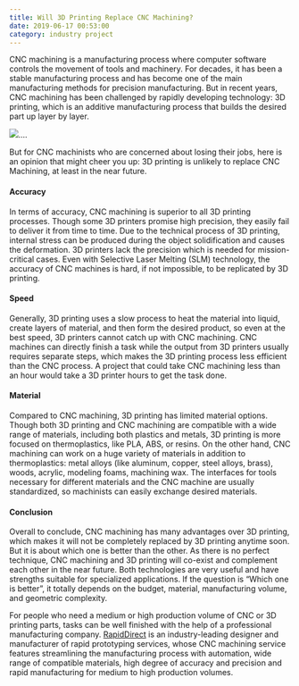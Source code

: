 ```yaml
---
title: Will 3D Printing Replace CNC Machining?
date: 2019-06-17 00:53:00
category: industry project
---
```


CNC machining is a manufacturing process where computer software controls the movement of tools and machinery. For decades, it has been a stable manufacturing process and has become one of the main manufacturing methods for precision manufacturing. But in recent years, CNC machining has been challenged by rapidly developing technology: 3D printing, which is an additive manufacturing process that builds the desired part up layer by layer. 

![](/images/9.jpg)....

But for CNC machinists who are concerned about losing their jobs, here is an opinion that might cheer you up: 3D printing is unlikely to replace CNC Machining, at least in the near future.

#### Accuracy

In terms of accuracy, CNC machining is superior to all 3D printing processes. Though some 3D printers promise high precision, they easily fail to deliver it from time to time. Due to the technical process of 3D printing, internal stress can be produced during the object solidification and causes the deformation. 3D printers lack the precision which is needed for mission-critical cases. Even with Selective Laser Melting (SLM) technology, the accuracy of CNC machines is hard, if not impossible, to be replicated by 3D printing.

<!-- more -->

#### Speed

Generally, 3D printing uses a slow process to heat the material into liquid, create layers of material, and then form the desired product, so even at the best speed, 3D printers cannot catch up with CNC machining. CNC machines can directly finish a task while the output from 3D printers usually requires separate steps, which makes the 3D printing process less efficient than the CNC process. A project that could take CNC machining less than an hour would take a 3D printer hours to get the task done.

#### Material

Compared to CNC machining, 3D printing has limited material options. Though both 3D printing and CNC machining are compatible with a wide range of materials, including both plastics and metals, 3D printing is more focused on thermoplastics, like PLA, ABS, or resins. On the other hand, CNC machining can work on a huge variety of materials in addition to thermoplastics: metal alloys (like aluminum, copper, steel alloys, brass), woods, acrylic, modeling foams, machining wax. The interfaces for tools necessary for different materials and the CNC machine are usually standardized, so machinists can easily exchange desired materials.

#### Conclusion

Overall to conclude, CNC machining has many advantages over 3D printing, which makes it will not be completely replaced by 3D printing anytime soon. But it is about which one is better than the other. As there is no perfect technique, CNC machining and 3D printing will co-exist and complement each other in the near future. Both technologies are very useful and have strengths suitable for specialized applications. If the question is “Which one is better”, it totally depends on the budget, material, manufacturing volume, and geometric complexity. 

For people who need a medium or high production volume of CNC or 3D printing parts, tasks can be well finished with the help of a professional manufacturing company. [RapidDirect](https://www.rapiddirect.com/) is an industry-leading designer and manufacturer of rapid prototyping services, whose CNC machining service features streamlining the manufacturing process with automation, wide range of compatible materials, high degree of accuracy and precision and rapid manufacturing for medium to high production volumes. 
